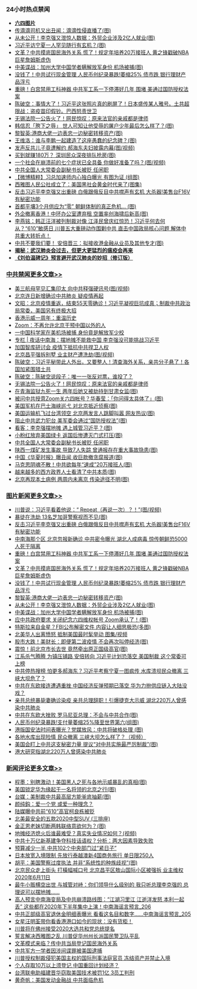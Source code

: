 <div class="catlist">
<h3>24小时热点禁闻</h3>
<ul>
<li><b><a href="64photo" target="_blank">六四图片</a></b></li>
<li><a href="https://github.com/fqnews/bnews/blob/master/cbnews/20200612/1343617.md">传滴滴司机又出丑闻：滴滴性侵直播了(图)</a></li>
<li><a href="https://github.com/fqnews/bnews/blob/master/topimagenews/20200612/1343722.md">从未公开！李克强又泄惊人数据：外贸企业涉及2亿人就业(图)</a></li>
<li><a href="https://github.com/fqnews/bnews/blob/master/cbnews/20200612/1343618.md">习近平访宁夏一人罕见随行有玄机？(图)</a></li>
<li><a href="https://github.com/fqnews/bnews/blob/master/topimagenews/20200612/1343768.md">文革？中共摸底国民海外关系 慌了！规定年培养20万接班人 黄之锋戳破NBA巨星詹姆斯虚伪</a></li>
<li><a href="https://github.com/fqnews/bnews/blob/master/topimagenews/20200612/1343673.md">中美谍战：加州大学中国学者瞒解放军身份 机场被捕(图)</a></li>
<li><a href="https://github.com/fqnews/bnews/blob/master/topimagenews/20200612/1343744.md">没钱了！中共试行现金管理 人民币创纪录暴跌!萎缩25% 债市跌 银行理财产品浮亏</a></li>
<li><a href="https://github.com/fqnews/bnews/blob/master/topimagenews/20200612/1343812.md">重磅！白宫禁用工科神器 中共军工系一下停滞好几年 围堵 美通过国防授权法案</a></li>
<li><a href="https://github.com/fqnews/bnews/blob/master/cbnews/20200612/1343604.md">陈破空：事情大了！习近平这张照片真的刷屏了！日本盛传某人雅号。土共超限战：盗疫苗印假钞。巴西怒责世卫 </a></li>
<li><a href="https://github.com/fqnews/bnews/blob/master/cbnews/20200612/1343792.md">无锡法院一公告火了！网民惊叹：原来法官的亲戚都是律师</a></li>
<li><a href="https://github.com/fqnews/bnews/blob/master/cnnews/20200612/1343795.md">韩信忍「胯下之辱」 世人可知让他受辱的屠户少年最后怎么样了？(图)</a></li>
<li><a href="https://github.com/fqnews/bnews/blob/master/topimagenews/20200612/1343740.md">黎智英:港商大佬一边表忠一边秘密转移资产(图)</a></li>
<li><a href="https://github.com/fqnews/bnews/blob/master/cnnews/20200612/1343725.md">王维洛：谁与李鹏一起建造了这座愚蠢的纪念碑？(图)</a></li>
<li><a href="https://github.com/fqnews/bnews/blob/master/cnnews/20200612/1343601.md">发声反共儿子竟遭解约 郝海东夫妇披露内幕(图/视频)</a></li>
<li><a href="https://github.com/fqnews/bnews/blob/master/cbnews/20200612/1343705.md">买到就赚180万？ 深圳民众深夜排队抢房(图)</a></li>
<li><a href="https://github.com/fqnews/bnews/blob/master/cbnews/20200612/1343609.md">一个社会在崩溃前的七个症状已全具备 你做好准备了吗？(图/视频)</a></li>
<li><a href="https://github.com/fqnews/bnews/blob/master/cbnews/20200612/1343756.md">中共全国人大常委会副秘书长被贬 任闲职</a></li>
<li><a href="https://github.com/fqnews/bnews/blob/master/comments/20200612/1343658.md">【微博精粹】习总加速师内心独白曝光 有图为证 (组图)</a></li>
<li><a href="https://github.com/fqnews/bnews/blob/master/cnnews/20200612/1343735.md">西雅图人民公社成立了：美国黑社会黄金时代来了(图集)</a></li>
<li><a href="https://github.com/fqnews/bnews/blob/master/topimagenews/20200613/1343882.md">反击习近平李克强又出重磅 白俄跟俄反目中共噤声有玄机 大杀器!美售台F16V有秘密功能</a></li>
<li><a href="https://github.com/fqnews/bnews/blob/master/cnnews/20200612/1343626.md">首都平壤3个月供应为“零” 朝鲜体制的真正危机… (图)</a></li>
<li><a href="https://github.com/fqnews/bnews/blob/master/cnnews/20200612/1343737.md">外企撤离香港！中环办公室遭弃租 空置率创海啸后新高(图)</a></li>
<li><a href="https://github.com/fqnews/bnews/blob/master/comments/20200612/1343791.md">李燕铭：韩正汪洋被列制裁对像 江泽民曾庆红惊恐！习近平何去何从？“610”敏感日 川普五大重磅动作围剿中共 直击中国政局核心问题 解体中共重大转折点！</a></li>
<li><a href="https://github.com/fqnews/bnews/blob/master/worldnews/20200612/1343717.md">中共不要我们要！ 安倍晋三：拟接收港金融从业员及其他专才(图)</a></li>
<li><b><a href="https://github.com/fqnews/bnews/blob/master/comments/20200211/1275071.md" target="_blank">揭秘：武汉肺炎会过去，但更大更猛烈的瘟疫会再来</a></b></li>
<li><b><a href="https://github.com/fqnews/bnews/blob/master/comments/20200207/1272816.md" target="_blank">《刘伯温碑记》预言避开武汉肺炎的妙招（修订版）</a></b></li>
</ul>
</div>

<div class="catlist">
<h3><a href="https://github.com/fqnews/bnews/blob/master/cbnews/" target="_blank">中共禁闻</a><span><a href="https://github.com/fqnews/bnews/blob/master/cbnews/" target="_blank" rel="nofollow">更多文章>></a></span></h3>
<ul>
<li><a href="https://github.com/fqnews/bnews/blob/master/cbnews/20200613/1344061.md" target="_blank">美三航母罕见汇集印太 向中共释强硬讯号(图/视频)</a></li>
<li><a href="https://github.com/fqnews/bnews/blob/master/cbnews/20200613/1344060.md" target="_blank">北京连日新增确诊中共肺炎 疑疫情再起</a></li>
<li><a href="https://github.com/fqnews/bnews/blob/master/cbnews/20200613/1344054.md" target="_blank">文昭：北京疫情重返，结束55天零确诊！习近平凝视巨坑成真；制裁中共政治局常委，美国另有终极大招</a></li>
<li><a href="https://github.com/fqnews/bnews/blob/master/cbnews/20200613/1344011.md" target="_blank">香港示威一周年：重温历史</a></li>
<li><a href="https://github.com/fqnews/bnews/blob/master/cbnews/20200613/1344010.md" target="_blank">Zoom：不再允许北京干预中国以外的人</a></li>
<li><a href="https://github.com/fqnews/bnews/blob/master/cbnews/20200613/1344009.md" target="_blank">一中国科学家在美机场被捕 身份竟是解放军少校</a></li>
<li><a href="https://github.com/fqnews/bnews/blob/master/cbnews/20200613/1343928.md" target="_blank">专栏 | 夜话中南海：摆地摊不能救中国    李克强没可能挑战习近平</a></li>
<li><a href="https://github.com/fqnews/bnews/blob/master/cbnews/20200613/1343884.md" target="_blank">加国智库研讨会 疫情下抵抗中共捍卫人权</a></li>
<li><a href="https://github.com/fqnews/bnews/blob/master/cbnews/20200613/1343883.md" target="_blank">北京昌平强拆别墅 业主财产遭洗劫(图/视频)</a></li>
<li><a href="https://github.com/fqnews/bnews/blob/master/cbnews/20200613/1343844.md" target="_blank">陈破空：习近平秘带此人外出，又要整人！清查海外关系，亲共分子悬了！各国加紧围猎土共</a></li>
<li><a href="https://github.com/fqnews/bnews/blob/master/cbnews/20200613/1343842.md" target="_blank">陈破空：陈破空说段子：唯一一张反对票，谁投了？</a></li>
<li><a href="https://github.com/fqnews/bnews/blob/master/cbnews/20200612/1343792.md" target="_blank">无锡法院一公告火了！网民惊叹：原来法官的亲戚都是律师</a></li>
<li><a href="https://github.com/fqnews/bnews/blob/master/cbnews/20200612/1343784.md" target="_blank">在青海监狱九死一生 两年后她又被劫持到甘肃女监(图)</a></li>
<li><a href="https://github.com/fqnews/bnews/blob/master/cbnews/20200612/1343781.md" target="_blank">被问中共授意Zoom关六四帐号？华春莹：「你问得太具体了」(图)</a></li>
<li><a href="https://github.com/fqnews/bnews/blob/master/cbnews/20200612/1343775.md" target="_blank">美国军机在巴士海峡巡弋 对北京抵近侦察(图)</a></li>
<li><a href="https://github.com/fqnews/bnews/blob/master/cbnews/20200612/1343770.md" target="_blank">美国运输机飞过台湾领空 北京两发言人跳脚叫嚣 网友热议(图)</a></li>
<li><a href="https://github.com/fqnews/bnews/blob/master/cbnews/20200612/1343769.md" target="_blank">阻止中共武力犯台 美军委会通过“国防授权法”(图)</a></li>
<li><a href="https://github.com/fqnews/bnews/blob/master/cbnews/20200612/1343766.md" target="_blank">看客：李克强摆地摊 遇上城管习近平？(图)</a></li>
<li><a href="https://github.com/fqnews/bnews/blob/master/cbnews/20200612/1343765.md" target="_blank">小粉红放弃美国绿卡 返国后惨遭灭门式打压(图)</a></li>
<li><a href="https://github.com/fqnews/bnews/blob/master/cbnews/20200612/1343756.md" target="_blank">中共全国人大常委会副秘书长被贬 任闲职</a></li>
<li><a href="https://github.com/fqnews/bnews/blob/master/cbnews/20200612/1343755.md" target="_blank">陕西一煤矿发生事故 导致7人失踪 曾通报存在重大事故隐患(图)</a></li>
<li><a href="https://github.com/fqnews/bnews/blob/master/cbnews/20200612/1343745.md" target="_blank">中国《华夏时报》曝丑闻 收巨款撤贪腐报道(图)</a></li>
<li><a href="https://github.com/fqnews/bnews/blob/master/cbnews/20200612/1343727.md" target="_blank">马克思阴魂不散！中共欲每年“速成”20万接班人(图)</a></li>
<li><a href="https://github.com/fqnews/bnews/blob/master/cbnews/20200612/1343715.md" target="_blank">越来越多的西方政界人士看清了中共本质(图)</a></li>
<li><a href="https://github.com/fqnews/bnews/blob/master/cbnews/20200612/1343714.md" target="_blank">北京再现本土病例 两周内未离京 传染途径不明(图)</a></li>

</ul>
</div>
<div class="catlist">
<h3><a href="https://github.com/fqnews/bnews/blob/master/topimagenews/" target="_blank">图片新闻</a><span><a href="https://github.com/fqnews/bnews/blob/master/topimagenews/" target="_blank" rel="nofollow">更多文章>></a></span></h3>
<ul>
<li><a href="https://github.com/fqnews/bnews/blob/master/topimagenews/20200613/1344064.md" target="_blank">川普说：习近平看着他说：“ Repeat（再说一次）？！”(图/视频)</a></li>
<li><a href="https://github.com/fqnews/bnews/blob/master/topimagenews/20200613/1344059.md" target="_blank">暴徒在洗劫 13名芝加哥警察视而不见(图)</a></li>
<li><a href="https://github.com/fqnews/bnews/blob/master/topimagenews/20200613/1343882.md" target="_blank">反击习近平李克强又出重磅 白俄跟俄反目中共噤声有玄机 大杀器!美售台F16V有秘密功能</a></li>
<li><a href="https://github.com/fqnews/bnews/blob/master/topimagenews/20200613/1343881.md" target="_blank">中南海那个区 北京忽报新确诊 中共密令曝光 湖北人成病毒 惊传朝鲜恐5000人死于隔离</a></li>
<li><a href="https://github.com/fqnews/bnews/blob/master/topimagenews/20200612/1343812.md" target="_blank">重磅！白宫禁用工科神器 中共军工系一下停滞好几年 围堵 美通过国防授权法案</a></li>
<li><a href="https://github.com/fqnews/bnews/blob/master/topimagenews/20200612/1343768.md" target="_blank">文革？中共摸底国民海外关系 慌了！规定年培养20万接班人 黄之锋戳破NBA巨星詹姆斯虚伪</a></li>
<li><a href="https://github.com/fqnews/bnews/blob/master/topimagenews/20200612/1343744.md" target="_blank">没钱了！中共试行现金管理 人民币创纪录暴跌!萎缩25% 债市跌 银行理财产品浮亏</a></li>
<li><a href="https://github.com/fqnews/bnews/blob/master/topimagenews/20200612/1343740.md" target="_blank">黎智英:港商大佬一边表忠一边秘密转移资产(图)</a></li>
<li><a href="https://github.com/fqnews/bnews/blob/master/topimagenews/20200612/1343722.md" target="_blank">从未公开！李克强又泄惊人数据：外贸企业涉及2亿人就业(图)</a></li>
<li><a href="https://github.com/fqnews/bnews/blob/master/topimagenews/20200612/1343673.md" target="_blank">中美谍战：加州大学中国学者瞒解放军身份 机场被捕(图)</a></li>
<li><a href="https://github.com/fqnews/bnews/blob/master/topimagenews/20200612/1343605.md" target="_blank">应中共政府要求 关闭纪念六四维权帐号 Zoom承认了！(图)</a></li>
<li><a href="https://github.com/fqnews/bnews/blob/master/topimagenews/20200612/1343508.md" target="_blank">特斯拉来自金星？FBI公布解密文件 内容让人细思极恐(多图)</a></li>
<li><a href="https://github.com/fqnews/bnews/blob/master/topimagenews/20200612/1343474.md" target="_blank">北美华人出离愤怒 抵制美国最时髦举动 图集/视频</a></li>
<li><a href="https://github.com/fqnews/bnews/blob/master/topimagenews/20200612/1343455.md" target="_blank">股市大跌！美财长：即便第二波疫情 不会再次叫停经济(图)</a></li>
<li><a href="https://github.com/fqnews/bnews/blob/master/topimagenews/20200611/1343360.md" target="_blank">震惊！前北京市长去世 竟然牵出原正国级高官(图)</a></li>
<li><a href="https://github.com/fqnews/bnews/blob/master/topimagenews/20200611/1343335.md" target="_blank">江系杀气腾腾 为镇压铺路 安倍转向 习近平计划恐落空 美国制裁 这个常委可上榜</a></li>
<li><a href="https://github.com/fqnews/bnews/blob/master/topimagenews/20200611/1343316.md" target="_blank">中共停热搜榜 怕更多郝海东？习近平考察宁夏一图疯传 水库溃坝民众撤离 三峡大坝危了？</a></li>
<li><a href="https://github.com/fqnews/bnews/blob/master/topimagenews/20200611/1343206.md" target="_blank">中共在东欧接连遭遇重挫 中国经济反弹预期已落空 华为力拚供应链入大陆没戏？</a></li>
<li><a href="https://github.com/fqnews/bnews/blob/master/topimagenews/20200611/1343192.md" target="_blank">亲共总统暴毙妻确诊染疫 亲共总理辞职！引爆捷克大示威 湖北220万人曾感染中共肺炎</a></li>
<li><a href="https://github.com/fqnews/bnews/blob/master/topimagenews/20200611/1343119.md" target="_blank">中共在东欧大挫败 罗马尼亚总理：不会与中共合作(图)</a></li>
<li><a href="https://github.com/fqnews/bnews/blob/master/topimagenews/20200611/1343089.md" target="_blank">人民币创纪录暴跌!支付量萎缩25%降至世界第六(组图)</a></li>
<li><a href="https://github.com/fqnews/bnews/blob/master/topimagenews/20200611/1343056.md" target="_blank">港版国安法时间表曝光？党媒放风：中共将破格处理 (图)</a></li>
<li><a href="https://github.com/fqnews/bnews/blob/master/topimagenews/20200611/1343035.md" target="_blank">各地水库出现险情 民众撤离 三峡大坝怎么样了？（视频）</a></li>
<li><a href="https://github.com/fqnews/bnews/blob/master/topimagenews/20200611/1343025.md" target="_blank">美国会盯上中共这支秘密力量 提议“对中共实施最严厉制裁”(图)</a></li>
<li><a href="https://github.com/fqnews/bnews/blob/master/topimagenews/20200611/1342937.md" target="_blank">港大研究指湖北220万人曾感染中共肺炎</a></li>

</ul>
</div>
<div class="catlist">
<h3><a href="https://github.com/fqnews/bnews/blob/master/comments/" target="_blank">新闻评论</a><span><a href="https://github.com/fqnews/bnews/blob/master/comments/" target="_blank" rel="nofollow">更多文章>></a></span></h3>
<ul>
<li><a href="https://github.com/fqnews/bnews/blob/master/comments/20200613/1344093.md" target="_blank">程墨：别瞎激动！美国黑人之死与各地示威暴乱的真相(图)</a></li>
<li><a href="https://github.com/fqnews/bnews/blob/master/comments/20200613/1344084.md" target="_blank">美国锁定华为缘起于一名将领的北京之行(图)</a></li>
<li><a href="https://github.com/fqnews/bnews/blob/master/comments/20200613/1344083.md" target="_blank">台媒：美制裁中共最高层方能釜底抽薪(图)</a></li>
<li><a href="https://github.com/fqnews/bnews/blob/master/comments/20200613/1344082.md" target="_blank">颜纯鈎：爱一个党 或爱一种理念？</a></li>
<li><a href="https://github.com/fqnews/bnews/blob/master/comments/20200613/1344074.md" target="_blank">陆媒曝中共前“610”高官柯良栋被贬</a></li>
<li><a href="https://github.com/fqnews/bnews/blob/master/comments/20200613/1344073.md" target="_blank">北美最安全的五款2020中型SUV (三排座)</a></li>
<li><a href="https://github.com/fqnews/bnews/blob/master/comments/20200613/1344072.md" target="_blank">金正恩老妹切断两韩联络意欲何为？(图)</a></li>
<li><a href="https://github.com/fqnews/bnews/blob/master/comments/20200613/1344062.md" target="_blank">地摊经济熄火后谁最难受？真实失业情况如何？(视频)</a></li>
<li><a href="https://github.com/fqnews/bnews/blob/master/comments/20200613/1344058.md" target="_blank">中共十万亿新基建争夺科技话语权？分析：两大因素导致失败</a></li>
<li><a href="https://github.com/fqnews/bnews/blob/master/comments/20200613/1344057.md" target="_blank">预算减少一半 中共102个中央部门过“紧日子”</a></li>
<li><a href="https://github.com/fqnews/bnews/blob/master/comments/20200613/1344056.md" target="_blank">日本放宽入境限制 先放行泰越澳新4国商务旅行 单日限250人</a></li>
<li><a href="https://github.com/fqnews/bnews/blob/master/comments/20200613/1344053.md" target="_blank">胡平：美国警察过度执法 并非“系统性的种族歧视”(图)</a></li>
<li><a href="https://github.com/fqnews/bnews/blob/master/comments/20200613/1344043.md" target="_blank">北京民众走上街头 打橫幅喊口号 北京昌平区敖山国际小区被强拆 业主维权 2020年6月11日</a></li>
<li><a href="https://github.com/fqnews/bnews/blob/master/comments/20200613/1344042.md" target="_blank">最牛小贩横空出世 与城管对峙：你们领导什么级别的 我只听总理李克强的 总理说可以摆地摊……</a></li>
<li><a href="https://github.com/fqnews/bnews/blob/master/comments/20200613/1344041.md" target="_blank">高人预言中南海变局及中共崩溃路线图：“江湖习里江 江逝洋发怒 本利一起丢” 这些都在2020年下半年集中上演！中南海谣言预言_206</a></li>
<li><a href="https://github.com/fqnews/bnews/blob/master/comments/20200613/1344040.md" target="_blank">中共正部级高官退休金明细表曝光 看看这名目和数字……中南海谣言预言_205</a></li>
<li><a href="https://github.com/fqnews/bnews/blob/master/comments/20200613/1344039.md" target="_blank">女星汪明荃带你看香港港口如今的现状：没有货柜！</a></li>
<li><a href="https://github.com/fqnews/bnews/blob/master/comments/20200613/1343998.md" target="_blank">川普将在佛州接受2020大选共和党总统提名</a></li>
<li><a href="https://github.com/fqnews/bnews/blob/master/comments/20200613/1343997.md" target="_blank">誓言解决西雅图之乱 川普促华州州长派国民警卫队平乱</a></li>
<li><a href="https://github.com/fqnews/bnews/blob/master/comments/20200613/1343996.md" target="_blank">文革模式来临？传中共当局登记国民海外关系</a></li>
<li><a href="https://github.com/fqnews/bnews/blob/master/comments/20200613/1343995.md" target="_blank">中共军方一学者因涉间谍罪被美国逮捕</a></li>
<li><a href="https://github.com/fqnews/bnews/blob/master/comments/20200613/1343994.md" target="_blank">川普授权制裁侵犯美国主权的国际刑事法庭官员 冻结资产并禁止入境</a></li>
<li><a href="https://github.com/fqnews/bnews/blob/master/comments/20200613/1343993.md" target="_blank">个人存取10万以上须登记 中国重回计划经济？</a></li>
<li><a href="https://github.com/fqnews/bnews/blob/master/comments/20200613/1343992.md" target="_blank">台湾联电助福建晋华窃取美国技术被罚1亿 3员工判刑</a></li>
<li><a href="https://github.com/fqnews/bnews/blob/master/comments/20200613/1343991.md" target="_blank">黄奇帆：美国发动金融战 中共面临危机</a></li>

</ul>
</div>